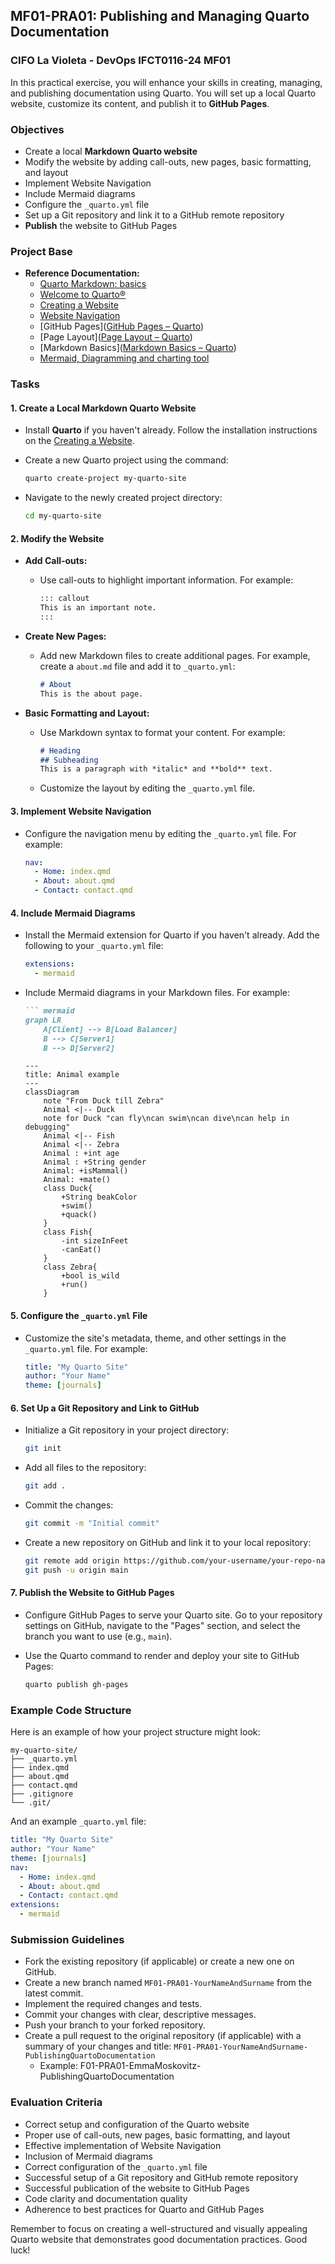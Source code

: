 ## MF01-PRA01: Publishing and Managing Quarto Documentation

### CIFO La Violeta - DevOps IFCT0116-24 MF01

In this practical exercise, you will enhance your skills in creating, managing, and publishing documentation using Quarto. You will set up a local Quarto website, customize its content, and publish it to **GitHub Pages**.

### Objectives

- Create a local **Markdown Quarto website**
- Modify the website by adding call-outs, new pages, basic formatting, and layout
- Implement Website Navigation
- Include Mermaid diagrams
- Configure the `_quarto.yml` file
- Set up a Git repository and link it to a GitHub remote repository
- **Publish** the website to GitHub Pages

### Project Base

- **Reference Documentation:** 
  - [Quarto Markdown: basics](https://albertprofe.dev/markup/markup-quarto-basics.html)
  - [Welcome to Quarto®](https://quarto.org/)
  - [Creating a Website](https://quarto.org/docs/websites/)
  - [Website Navigation](https://quarto.org/docs/websites/website-navigation.html)
  - [GitHub Pages]([GitHub Pages – Quarto](https://quarto.org/docs/publishing/github-pages.html))
  - [Page Layout]([Page Layout – Quarto](https://quarto.org/docs/output-formats/page-layout.html))
  - [Markdown Basics]([Markdown Basics – Quarto](https://quarto.org/docs/authoring/markdown-basics.html))
  - [Mermaid, Diagramming and charting tool](https://mermaid.js.org/)

### Tasks

#### 1\. Create a Local Markdown Quarto Website

- Install **Quarto** if you haven't already. Follow the installation instructions on the [Creating a Website](https://quarto.org/docs/websites/).

- Create a new Quarto project using the command:
  
  ```bash
  quarto create-project my-quarto-site
  ```

- Navigate to the newly created project directory:
  
  ```bash
  cd my-quarto-site
  ```

#### 2\. Modify the Website

- **Add Call-outs:**
  
  - Use call-outs to highlight important information. For example:
    
    ```markdown
    ::: callout
    This is an important note.
    :::
    ```

- **Create New Pages:**
  
  - Add new Markdown files to create additional pages. For example, create a `about.md` file and add it to `_quarto.yml`:
    
    ```markdown
    # About
    This is the about page.
    ```

- **Basic Formatting and Layout:**
  
  - Use Markdown syntax to format your content. For example:
    
    ```markdown
    # Heading
    ## Subheading
    This is a paragraph with *italic* and **bold** text.
    ```
  
  - Customize the layout by editing the `_quarto.yml` file.

#### 3\. Implement Website Navigation

- Configure the navigation menu by editing the `_quarto.yml` file. For example:
  
  ```yml
  nav:
    - Home: index.qmd
    - About: about.qmd
    - Contact: contact.qmd
  ```

#### 4\. Include Mermaid Diagrams

- Install the Mermaid extension for Quarto if you haven't already. Add the following to your `_quarto.yml` file:
  
  ```yml
  extensions:
    - mermaid
  ```

- Include Mermaid diagrams in your Markdown files. For example:
  
  ```markdown
  ``` mermaid
  graph LR
      A[Client] --> B[Load Balancer]
      B --> C[Server1]
      B --> D[Server2]
  ```
  
  ```
  ---
  title: Animal example
  ---
  classDiagram
      note "From Duck till Zebra"
      Animal <|-- Duck
      note for Duck "can fly\ncan swim\ncan dive\ncan help in debugging"
      Animal <|-- Fish
      Animal <|-- Zebra
      Animal : +int age
      Animal : +String gender
      Animal: +isMammal()
      Animal: +mate()
      class Duck{
          +String beakColor
          +swim()
          +quack()
      }
      class Fish{
          -int sizeInFeet
          -canEat()
      }
      class Zebra{
          +bool is_wild
          +run()
      }
  ```

#### 5\. Configure the `_quarto.yml` File

- Customize the site's metadata, theme, and other settings in the `_quarto.yml` file. For example:
  
  ```yml
  title: "My Quarto Site"
  author: "Your Name"
  theme: [journals]
  ```

#### 6\. Set Up a Git Repository and Link to GitHub

- Initialize a Git repository in your project directory:
  
  ```bash
  git init
  ```

- Add all files to the repository:
  
  ```bash
  git add .
  ```

- Commit the changes:
  
  ```bash
  git commit -m "Initial commit"
  ```

- Create a new repository on GitHub and link it to your local repository:
  
  ```bash
  git remote add origin https://github.com/your-username/your-repo-name.git
  git push -u origin main
  ```

#### 7\. Publish the Website to GitHub Pages

- Configure GitHub Pages to serve your Quarto site. Go to your repository settings on GitHub, navigate to the "Pages" section, and select the branch you want to use (e.g., `main`).

- Use the Quarto command to render and deploy your site to GitHub Pages:
  
  ```bash
  quarto publish gh-pages
  ```

### Example Code Structure

Here is an example of how your project structure might look:

```plaintext
my-quarto-site/
├── _quarto.yml
├── index.qmd
├── about.qmd
├── contact.qmd
├── .gitignore
└── .git/
```

And an example `_quarto.yml` file:

```yml
title: "My Quarto Site"
author: "Your Name"
theme: [journals]
nav:
  - Home: index.qmd
  - About: about.qmd
  - Contact: contact.qmd
extensions:
  - mermaid
```

### Submission Guidelines

- Fork the existing repository (if applicable) or create a new one on GitHub.
- Create a new branch named `MF01-PRA01-YourNameAndSurname` from the latest commit.
- Implement the required changes and tests.
- Commit your changes with clear, descriptive messages.
- Push your branch to your forked repository.
- Create a pull request to the original repository (if applicable) with a summary of your changes and title: `MF01-PRA01-YourNameAndSurname-PublishingQuartoDocumentation` 
  - Example: F01-PRA01-EmmaMoskovitz-PublishingQuartoDocumentation

### Evaluation Criteria

- Correct setup and configuration of the Quarto website
- Proper use of call-outs, new pages, basic formatting, and layout
- Effective implementation of Website Navigation
- Inclusion of Mermaid diagrams
- Correct configuration of the `_quarto.yml` file
- Successful setup of a Git repository and GitHub remote repository
- Successful publication of the website to GitHub Pages
- Code clarity and documentation quality
- Adherence to best practices for Quarto and GitHub Pages

Remember to focus on creating a well-structured and visually appealing Quarto website that demonstrates good documentation practices. Good luck!